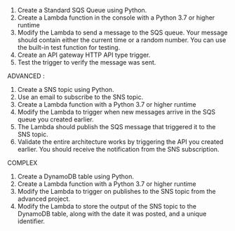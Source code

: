 1) Create a Standard SQS Queue using Python.
2) Create a Lambda function in the console with a Python 3.7 or higher runtime 
3) Modify the Lambda to send a message to the SQS queue. Your message should contain either the current time or a random number. You can use the built-in test function for testing.
4) Create an API gateway HTTP API type trigger.
5) Test the trigger to verify the message was sent.

ADVANCED :
1) Create a SNS topic using Python.
2) Use an email to subscribe to the SNS topic.
3) Create a Lambda function with a Python 3.7 or higher runtime 
4) Modify the Lambda to trigger when new messages arrive in the SQS queue you created earlier.
5) The Lambda should publish the SQS message that triggered it to the SNS topic.
6) Validate the entire architecture works by triggering the API you created earlier. You should receive the notification from the SNS subscription.

COMPLEX
1) Create a DynamoDB table using Python.
2) Create a Lambda function with a Python 3.7 or higher runtime 
3) Modify the Lambda to trigger on publishes to the SNS topic from the advanced project.
4) Modify the Lambda to store the output of the SNS topic to the DynamoDB table, along with the date it was posted, and a unique identifier.
